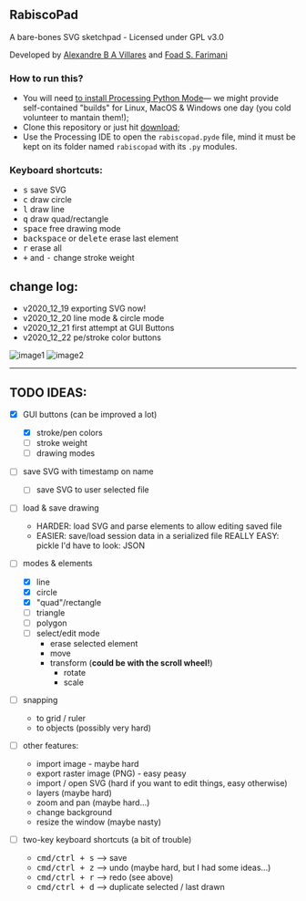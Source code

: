 ## RabiscoPad

A bare-bones SVG sketchpad - Licensed under GPL v3.0

Developed by [Alexandre B A Villares](http://twitter.com/villares) and [Foad S. Farimani](https://twitter.com/fsfarimani)

### How to run this?

- You will need [to install Processing Python Mode](https://abav.lugaralgum.com/como-instalar-o-processing-modo-python/index-EN.html)— we might provide self-contained "builds" for Linux, MacOS & Windows one day (you cold volunteer to mantain them!);
- Clone this repository or just hit [download](https://github.com/villares/rabiscopad/archive/main.zip);
- Use the Processing IDE to open the `rabiscopad.pyde` file, mind it must be kept on its folder named `rabiscopad` with its `.py` modules.

### Keyboard shortcuts:

- <kbd>s</kbd> save SVG
- <kbd>c</kbd> draw circle
- <kbd>l</kbd> draw line
- <kbd>q</kbd> draw quad/rectangle
- <kbd>space</kbd> free drawing mode
- <kbd>backspace</kbd> or <kbd>delete</kbd> erase last element
- <kbd>r</kbd> erase all
- <kbd>+</kbd> and <kbd>-</kbd> change stroke weight

## change log:

- v2020_12_19 exporting SVG now!
- v2020_12_20 line mode & circle mode
- v2020_12_21 first attempt at GUI Buttons
- v2020_12_22 pe/stroke color buttons

![image1](docs/assets/readme_animation1.gif)
![image2](docs/assets/readme_animation2.gif)

---

## TODO IDEAS:

- [X] GUI buttons (can be improved a lot)
    - [X] stroke/pen colors
    - [ ] stroke weight
    - [ ] drawing modes 
	
- [ ] save SVG with timestamp on name
	- [ ] save SVG to user selected file

- [ ] load & save drawing
	- HARDER: load SVG and parse elements to allow editing saved file
	- EASIER: save/load session data in a serialized file
		REALLY EASY: pickle
		I'd have to look: JSON

- [ ] modes & elements
	- [X] line
	- [X] circle
	- [X] "quad"/rectangle
	- [ ] triangle
	- [ ] polygon
	- [ ] select/edit mode
		- erase selected element
		- move
		- transform (**could be with the scroll wheel!**)
		   - rotate
		   - scale

- [ ] snapping
	- to grid / ruler
	- to objects (possibly very hard)

- [ ] other features:
	- import image - maybe hard
	- export raster image (PNG) - easy peasy
	- import / open SVG (hard if you want to edit things, easy otherwise)
	- layers (maybe hard)
	- zoom and pan (maybe hard...)
	- change background
	- resize the window (maybe nasty)
	
- [ ] two-key keyboard shortcuts (a bit of trouble)
	- <kbd>cmd/ctrl + s</kbd> --> save
	- <kbd>cmd/ctrl + z</kbd> --> undo (maybe hard, but I had some ideas...)
	- <kbd>cmd/ctrl + r</kbd> --> redo (see above)
	- <kbd>cmd/ctrl + d</kbd> --> duplicate selected / last drawn 
	


